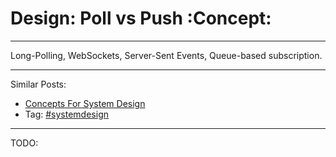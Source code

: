 # Design: Poll vs Push     :Concept:


---

Long-Polling, WebSockets, Server-Sent Events, Queue-based subscription.  

---

Similar Posts:  
-   [Concepts For System Design](https://code.dennyzhang.com/design-concept)
-   Tag: [#systemdesign](https://code.dennyzhang.com/tag/systemdesign)

---

TODO: